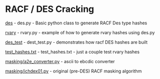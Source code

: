 # RACF / DES Cracking 

[des](https://github.com/zedsec390/RACF-TOOLS/blob/master/des.py) - des.py - Basic python class to generate RACF Des type hashes

[rvary](https://github.com/zedsec390/RACF-TOOLS/blob/master/rvary.py) - rvary.py - example of how to generate rvary hashes using des.py

[des_test](https://github.com/zedsec390/RACF-TOOLS/blob/master/des_test.py) - dest_test.py - demonstrates how racf DES hashes are built

[test_hashes.txt](https://github.com/zedsec390/RACF-TOOLS/blob/master/test_hashes.txt) - test_hashes.txt - just a couple test rvary hashes

[masking/a2e_converter.py](https://github.com/zedsec390/RACF-TOOLS/blob/master/masking/a2e_converter.py) - ascii to ebcdic converter

[masking/ichdex01.py](https://github.com/zedsec390/RACF-TOOLS/blob/master/masking/ichdex01.py) - original (pre-DES) RACF masking algorithm
